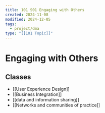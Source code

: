 ```yaml
---
title: 101 S01 Engaging with Others
created: 2024-11-08
modified: 2024-12-05
tags:
  - project/dma
type: "[[101 Topic]]"
---
```

# Engaging with Others

## Classes
- [[User Experience Design]]
- [[Business Integration]]
- [[data and information sharing]]
- [[Networks and communities of practice]]
